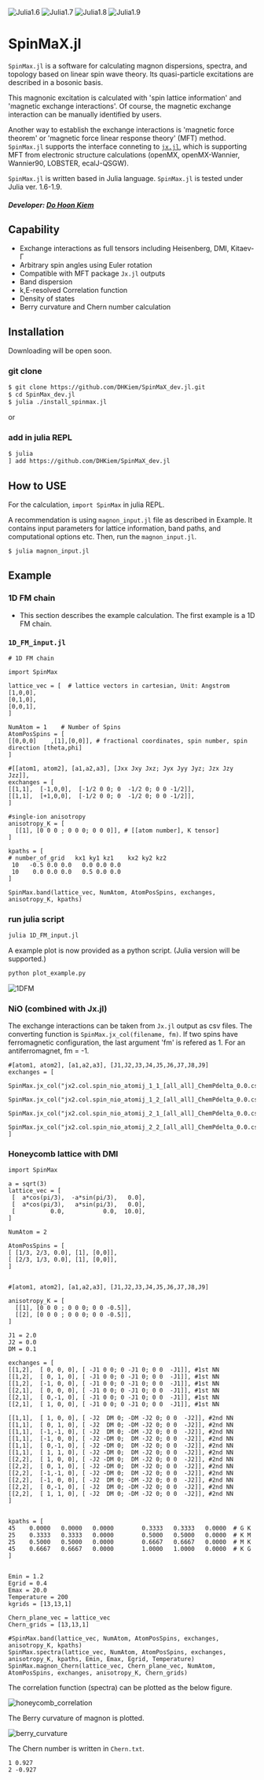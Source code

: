 ![Julia1.6](https://img.shields.io/badge/Julia-1.6-blue.svg?longCache=true)
![Julia1.7](https://img.shields.io/badge/Julia-1.7-blue.svg?longCache=true)
![Julia1.8](https://img.shields.io/badge/Julia-1.8-blue.svg?longCache=true)
![Julia1.9](https://img.shields.io/badge/Julia-1.9-blue.svg?longCache=true)

# SpinMaX.jl
`SpinMax.jl` is a software for calculating magnon dispersions, spectra, and topology based on linear spin wave theory. Its quasi-particle excitations are described in a bosonic basis. 

This magnonic excitation is calculated with 'spin lattice information' and 'magnetic exchange interactions'. Of course, the magnetic exchange interaction can be manually identified by users.

Another way to establish the exchange interactions is 'magnetic force theorem' or 'magnetic force linear response theory' (MFT) method. 
`SpinMax.jl` supports the interface conneting to [`jx.jl`](https://kaist-elst.github.io/Jx.jl/), which is supporting MFT from electronic structure calculations (openMX, openMX-Wannier, Wannier90, LOBSTER, ecalJ-QSGW).

`SpinMax.jl` is written based in Julia language. `SpinMax.jl` is tested under Julia ver. 1.6-1.9.

##### Developer: [Do Hoon Kiem](https://dhkiem.github.io/) 

## Capability
* Exchange interactions as full tensors including Heisenberg, DMI, Kitaev-Γ
* Arbitrary spin angles using Euler rotation
* Compatible with MFT package `Jx.jl` outputs
* Band dispersion
* k,E-resolved Correlation function 
* Density of states 
* Berry curvature and Chern number calculation

## Installation 

Downloading will be open soon.
### git clone
```bash
$ git clone https://github.com/DHKiem/SpinMaX_dev.jl.git
$ cd SpinMax_dev.jl
$ julia ./install_spinmax.jl
```

or

### add in julia REPL
``` bash
$ julia
] add https://github.com/DHKiem/SpinMaX_dev.jl
```



## How to USE
For the calculation, `import SpinMax` in julia REPL.

A recommendation is using `magnon_input.jl` file as described in Example. It contains input parameters for lattice information, band paths, and computational options etc.
Then, run the `magnon_input.jl`.
```bash
$ julia magnon_input.jl
```


## Example
### 1D FM chain
* This section describes the example calculation. The first example is a 1D FM chain. 

###  `1D_FM_input.jl`
```
# 1D FM chain

import SpinMax

lattice_vec = [  # lattice vectors in cartesian, Unit: Angstrom
[1,0,0],
[0,1,0],
[0,0,1],
]

NumAtom = 1    # Number of Spins
AtomPosSpins = [
[[0,0,0]    ,[1],[0,0]], # fractional coordinates, spin number, spin direction [theta,phi]
]

#[[atom1, atom2], [a1,a2,a3], [Jxx Jxy Jxz; Jyx Jyy Jyz; Jzx Jzy Jzz]],
exchanges = [ 
[[1,1],  [-1,0,0],  [-1/2 0 0; 0  -1/2 0; 0 0 -1/2]],
[[1,1],  [+1,0,0],  [-1/2 0 0; 0  -1/2 0; 0 0 -1/2]],
]

#single-ion anisotropy
anisotropy_K = [  
  [[1], [0 0 0 ; 0 0 0; 0 0 0]], # [[atom number], K tensor]
]

kpaths = [  
# number_of_grid   kx1 ky1 kz1    kx2 ky2 kz2
 10   -0.5 0.0 0.0   0.0 0.0 0.0  
 10    0.0 0.0 0.0   0.5 0.0 0.0
]

SpinMax.band(lattice_vec, NumAtom, AtomPosSpins, exchanges, anisotropy_K, kpaths)
```
### run julia script
```bash
julia 1D_FM_input.jl
```

A example plot is now provided as a python script. (Julia version will be supported.)
``` bash
python plot_example.py
```

![1DFM](./docs/fig/1DFM.png)

### NiO (combined with Jx.jl)
The exchange interactions can be taken from `Jx.jl` output as csv files. The converting function is `SpinMax.jx_col(filename, fm)`. If two spins have ferromagnetic configuration, the last argument 'fm' is refered as 1. For an antiferromagnet, fm = -1.

```
#[atom1, atom2], [a1,a2,a3], [J1,J2,J3,J4,J5,J6,J7,J8,J9]
exchanges = [
    SpinMax.jx_col("jx2.col.spin_nio_atomij_1_1_[all_all]_ChemPdelta_0.0.csv",1),
    SpinMax.jx_col("jx2.col.spin_nio_atomij_1_2_[all_all]_ChemPdelta_0.0.csv",-1),
    SpinMax.jx_col("jx2.col.spin_nio_atomij_2_1_[all_all]_ChemPdelta_0.0.csv",-1),
    SpinMax.jx_col("jx2.col.spin_nio_atomij_2_2_[all_all]_ChemPdelta_0.0.csv",1)
]
```


### Honeycomb lattice with DMI
```
import SpinMax

a = sqrt(3)
lattice_vec = [
 [  a*cos(pi/3),  -a*sin(pi/3),   0.0],
 [  a*cos(pi/3),   a*sin(pi/3),   0.0],
 [          0.0,           0.0,  10.0],
]

NumAtom = 2

AtomPosSpins = [
[ [1/3, 2/3, 0.0], [1], [0,0]],
[ [2/3, 1/3, 0.0], [1], [0,0]],
]


#[atom1, atom2], [a1,a2,a3], [J1,J2,J3,J4,J5,J6,J7,J8,J9]

anisotropy_K = [
  [[1], [0 0 0 ; 0 0 0; 0 0 -0.5]],
  [[2], [0 0 0 ; 0 0 0; 0 0 -0.5]],
]

J1 = 2.0
J2 = 0.0
DM = 0.1

exchanges = [
[[1,2],  [ 0, 0, 0], [ -J1 0 0; 0 -J1 0; 0 0  -J1]], #1st NN
[[1,2],  [ 0, 1, 0], [ -J1 0 0; 0 -J1 0; 0 0  -J1]], #1st NN
[[1,2],  [-1, 0, 0], [ -J1 0 0; 0 -J1 0; 0 0  -J1]], #1st NN
[[2,1],  [ 0, 0, 0], [ -J1 0 0; 0 -J1 0; 0 0  -J1]], #1st NN
[[2,1],  [ 0,-1, 0], [ -J1 0 0; 0 -J1 0; 0 0  -J1]], #1st NN
[[2,1],  [ 1, 0, 0], [ -J1 0 0; 0 -J1 0; 0 0  -J1]], #1st NN

[[1,1],  [ 1, 0, 0], [ -J2  DM 0; -DM -J2 0; 0 0  -J2]], #2nd NN
[[1,1],  [ 0, 1, 0], [ -J2  DM 0; -DM -J2 0; 0 0  -J2]], #2nd NN
[[1,1],  [-1,-1, 0], [ -J2  DM 0; -DM -J2 0; 0 0  -J2]], #2nd NN
[[1,1],  [-1, 0, 0], [ -J2 -DM 0;  DM -J2 0; 0 0  -J2]], #2nd NN
[[1,1],  [ 0,-1, 0], [ -J2 -DM 0;  DM -J2 0; 0 0  -J2]], #2nd NN
[[1,1],  [ 1, 1, 0], [ -J2 -DM 0;  DM -J2 0; 0 0  -J2]], #2nd NN
[[2,2],  [ 1, 0, 0], [ -J2 -DM 0;  DM -J2 0; 0 0  -J2]], #2nd NN
[[2,2],  [ 0, 1, 0], [ -J2 -DM 0;  DM -J2 0; 0 0  -J2]], #2nd NN
[[2,2],  [-1,-1, 0], [ -J2 -DM 0;  DM -J2 0; 0 0  -J2]], #2nd NN
[[2,2],  [-1, 0, 0], [ -J2  DM 0; -DM -J2 0; 0 0  -J2]], #2nd NN
[[2,2],  [ 0,-1, 0], [ -J2  DM 0; -DM -J2 0; 0 0  -J2]], #2nd NN
[[2,2],  [ 1, 1, 0], [ -J2  DM 0; -DM -J2 0; 0 0  -J2]], #2nd NN
]


kpaths = [
45    0.0000   0.0000   0.0000        0.3333   0.3333   0.0000  # G K
25    0.3333   0.3333   0.0000        0.5000   0.5000   0.0000  # K M
25    0.5000   0.5000   0.0000        0.6667   0.6667   0.0000  # M K
45    0.6667   0.6667   0.0000        1.0000   1.0000   0.0000  # K G
]


Emin = 1.2
Egrid = 0.4
Emax = 20.0
Temperature = 200
kgrids = [13,13,1]

Chern_plane_vec = lattice_vec
Chern_grids = [13,13,1]

#SpinMax.band(lattice_vec, NumAtom, AtomPosSpins, exchanges, anisotropy_K, kpaths)
SpinMax.spectra(lattice_vec, NumAtom, AtomPosSpins, exchanges, anisotropy_K, kpaths, Emin, Emax, Egrid, Temperature)
SpinMax.magnon_Chern(lattice_vec, Chern_plane_vec, NumAtom, AtomPosSpins, exchanges, anisotropy_K, Chern_grids)

```

The correlation function (spectra) can be plotted as the below figure. 

![honeycomb_correlation](./docs/fig/correlation.png)

The Berry curvature of magnon is plotted. 

![berry_curvature](./docs/fig/curvature.png)

The Chern number is written in `Chern.txt`. 
```
1 0.927
2 -0.927
```
